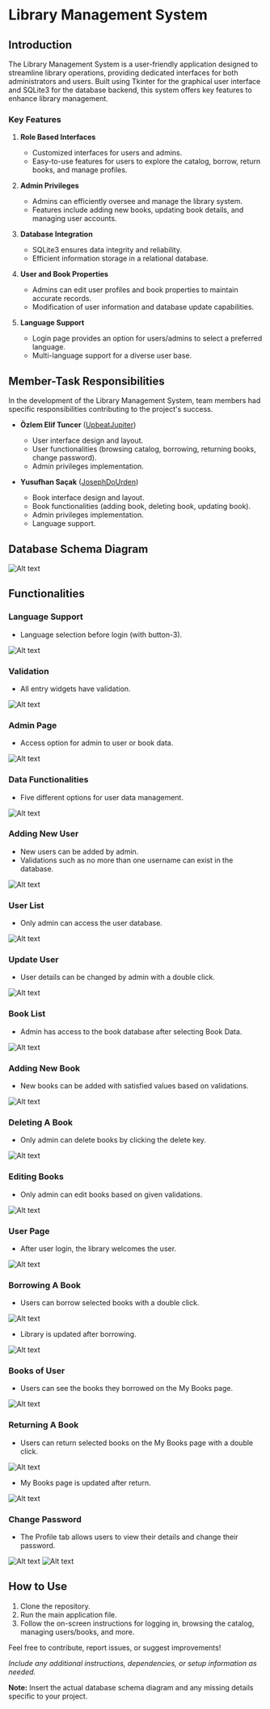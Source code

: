 # Library Management System

## Introduction

The Library Management System is a user-friendly application designed to streamline library operations, providing dedicated interfaces for both administrators and users. Built using Tkinter for the graphical user interface and SQLite3 for the database backend, this system offers key features to enhance library management.

### Key Features

1. **Role Based Interfaces**
   - Customized interfaces for users and admins.
   - Easy-to-use features for users to explore the catalog, borrow, return books, and manage profiles.

2. **Admin Privileges**
   - Admins can efficiently oversee and manage the library system.
   - Features include adding new books, updating book details, and managing user accounts.

3. **Database Integration**
   - SQLite3 ensures data integrity and reliability.
   - Efficient information storage in a relational database.

4. **User and Book Properties**
   - Admins can edit user profiles and book properties to maintain accurate records.
   - Modification of user information and database update capabilities.

5. **Language Support**
   - Login page provides an option for users/admins to select a preferred language.
   - Multi-language support for a diverse user base.

## Member-Task Responsibilities

In the development of the Library Management System, team members had specific responsibilities contributing to the project's success.

- **Özlem Elif Tuncer** ([UpbeatJupiter](https://github.com/UpbeatJupiter))
  - User interface design and layout.
  - User functionalities (browsing catalog, borrowing, returning books, change password).
  - Admin privileges implementation.

- **Yusufhan Saçak** ([JosephDoUrden](https://github.com/JosephDoUrden))
  - Book interface design and layout.
  - Book functionalities (adding book, deleting book, updating book).
  - Admin privileges implementation.
  - Language support.

## Database Schema Diagram

![Alt text](./images/image.png)

## Functionalities

### Language Support

- Language selection before login (with button-3).

![Alt text](./images/image-1.png)

### Validation

- All entry widgets have validation.

![Alt text](./images/image-2.png)

### Admin Page

- Access option for admin to user or book data.

![Alt text](./images/image-3.png)

### Data Functionalities

- Five different options for user data management.

![Alt text](./images/image-4.png)

### Adding New User

- New users can be added by admin.
- Validations such as no more than one username can exist in the database.

![Alt text](./images/image-5.png)

### User List

- Only admin can access the user database.

![Alt text](./images/image-6.png)

### Update User

- User details can be changed by admin with a double click.

![Alt text](./images/image-7.png)

### Book List

- Admin has access to the book database after selecting Book Data.

![Alt text](./images/image-8.png)

### Adding New Book

- New books can be added with satisfied values based on validations.

![Alt text](./images/image-9.png)

### Deleting A Book

- Only admin can delete books by clicking the delete key.

![Alt text](./images/image-10.png)

### Editing Books

- Only admin can edit books based on given validations.

![Alt text](./images/image-11.png)

### User Page

- After user login, the library welcomes the user.

![Alt text](./images/image-12.png)

### Borrowing A Book

- Users can borrow selected books with a double click.

![Alt text](./images/image-13.png)

- Library is updated after borrowing.

![Alt text](./images/image-14.png)

### Books of User

- Users can see the books they borrowed on the My Books page.

![Alt text](./images/image-15.png)

### Returning A Book

- Users can return selected books on the My Books page with a double click.

![Alt text](./images/image-16.png)

- My Books page is updated after return.

![Alt text](./images/image-17.png)

### Change Password

- The Profile tab allows users to view their details and change their password.

![Alt text](./images/image-18.png)
![Alt text](./images/image-19.png)

## How to Use

1. Clone the repository.
2. Run the main application file.
3. Follow the on-screen instructions for logging in, browsing the catalog, managing users/books, and more.

Feel free to contribute, report issues, or suggest improvements!

*Include any additional instructions, dependencies, or setup information as needed.*

**Note:** Insert the actual database schema diagram and any missing details specific to your project.
